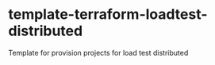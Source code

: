 # template-terraform-loadtest-distributed
Template for provision projects for load test distributed
